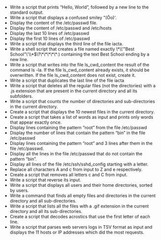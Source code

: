 <ul>
<li>Write a script that prints “Hello, World”, followed by a new line to the standard output.</li>
<li>Write a script that displays a confused smiley "(Ôo)'.</li>
<li>Display the content of the /etc/passwd file.</li>
<li>Display the content of /etc/passwd and /etc/hosts</li>
<li>Display the last 10 lines of /etc/passwd</li>
<li>Display the first 10 lines of /etc/passwd</li>
<li>Write a script that displays the third line of the file iacta.</li>
<li>Write a shell script that creates a file named exactly \*\\'"Best School"\'\\*$\?\*\*\*\*\*:) containing the text Best School ending by a new line.</li>
<li>Write a script that writes into the file ls_cwd_content the result of the command ls -la. If the file ls_cwd_content already exists, it should be overwritten. If the file ls_cwd_content does not exist, create it.</li>
<li>Write a script that duplicates the last line of the file iacta</li>
<li>Write a script that deletes all the regular files (not the directories) with a .js extension that are present in the current directory and all its subfolders.</li>
<li>Write a script that counts the number of directories and sub-directories in the current directory.</li>
<li>Create a script that displays the 10 newest files in the current directory.</li>
<li>Create a script that takes a list of words as input and prints only words that appear exactly once.</li>
<li>Display lines containing the pattern “root” from the file /etc/passwd</li>
<li>Display the number of lines that contain the pattern “bin” in the file /etc/passwd</li>
<li>Display lines containing the pattern “root” and 3 lines after them in the file /etc/passwd.</li>
<li>Display all the lines in the file /etc/passwd that do not contain the pattern “bin”.</li>
<li>Display all lines of the file /etc/ssh/sshd_config starting with a letter.</li>
<li>Replace all characters A and c from input to Z and e respectively.</li>
<li>Create a script that removes all letters c and C from input.</li>
<li>Write a script that reverse its input.</li>
<li>Write a script that displays all users and their home directories, sorted by users.</li>
<li>Write a command that finds all empty files and directories in the current directory and all sub-directories.</li>
<li>Write a script that lists all the files with a .gif extension in the current directory and all its sub-directories.</li>
<li>Create a script that decodes acrostics that use the first letter of each line.</li>
<li>Write a script that parses web servers logs in TSV format as input and displays the 11 hosts or IP addresses which did the most requests.</li>
</ul>
